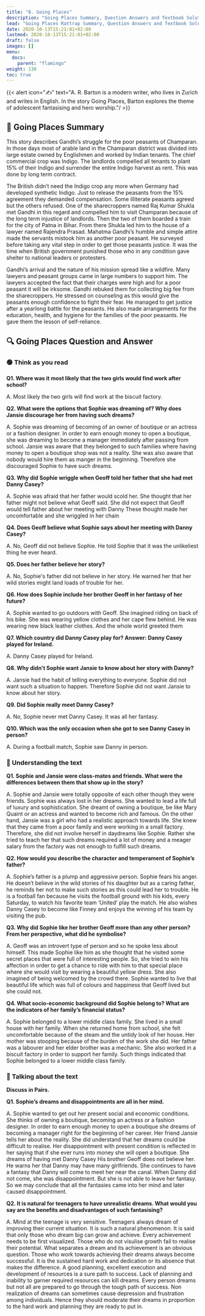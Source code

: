 ```yaml
---
title: "8. Going Places"
description: "Going Places Summary, Question Answers and Textbook Solutions"
lead: "Going Places Rattrap Summary, Question Answers and Textbook Solutions"
date: 2020-10-13T15:21:01+02:00
lastmod: 2020-10-13T15:21:01+02:00
draft: false
images: []
menu:
  docs:
    parent: "flamingo"
weight: 130
toc: true
---
```


{{< alert icon="✍️" text="A. R. Barton is a modern writer, who lives in Zurich and writes in English. In the story Going Places, Barton explores the theme of adolescent fantasising and hero worship."/ >}}


## 📑 Going Places Summary

This story describes Gandhi’s struggle for the poor peasants of Champaran. In those days most of arable land in the Champaran district was divided into large estate owned by Englishmen and worked by Indian tenants. The chief commercial crop was Indigo. The landlords compelled all tenants to plant 15% of their Indigo and surrender the entire Indigo harvest as rent. This was done by long term contract.

The British didn’t need the Indigo crop any more when Germany had developed synthetic Indigo. Just to release the peasants from the 15% agreement they demanded compensation. Some illiterate peasants agreed but the others refused. One of the sharecroppers named Raj Kumar Shukla met Gandhi in this regard and compelled him to visit Champaran because of the long term injustice of landlords. Then the two of them boarded a train for the city of Patna in Bihar. From there Shukla led him to the house of a lawyer named Rajendra Prasad. Mahatma Gandhi’s humble and simple attire made the servants mistook him as another poor peasant. He surveyed before taking any vital step in order to get those peasants justice. It was the time when British government punished those who in any condition gave shelter to national leaders or protesters.

Gandhi’s arrival and the nature of his mission spread like a wildfire. Many lawyers and peasant groups came in large numbers to support him. The lawyers accepted the fact that their charges were high and for a poor peasant it will be irksome. Gandhi rebuked them for collecting big fee from the sharecroppers. He stressed on counseling as this would give the peasants enough confidence to fight their fear. He managed to get justice after a yearlong battle for the peasants. He also made arrangements for the education, health, and hygiene for the families of the poor peasants. He gave them the lesson of self-reliance.


## 🔍 Going Places Question and Answer

### 🟢 Think as you read

**Q1. Where was it most likely that the two girls would find work after school?** 

A. Most likely the two girls will find work at the biscuit factory.

**Q2. What were the options that Sophie was dreaming of? Why does Jansie discourage her from having such dreams?**

A. Sophie was dreaming of becoming of an owner of boutique or an actress or a fashion designer. In order to earn enough money to open a boutique, she was dreaming to become a manager immediately after passing from school. Jansie was aware that they belonged to such families where having money to open a boutique shop was not a reality. She was also aware that nobody would hire them as manger in the beginning. Therefore she discouraged Sophie to have such dreams.

**Q3. Why did Sophie wriggle when Geoff told her father that she had met Danny Casey?** 

A. Sophie was afraid that her father would scold her. She thought that her father might not believe what Geoff said. She did not expect that Geoff would tell father about her meeting with Danny These thought made her uncomfortable and she wriggled in her chain 

**Q4. Does Geoff believe what Sophie says about her meeting with Danny Casey?** 

A. No, Geoff did not believe Sophie. He told Sophie that it was the unlikeliest thing he ever heard. 

**Q5. Does her father believe her story?**

A. No, Sophie's father did not believe in her story. He warned her that her wild stories might land loads of trouble for her. 

**Q6. How does Sophie include her brother Geoff in her fantasy of her future?**

A. Sophie wanted to go outdoors with Geoff. She imagined riding on back of his bike. She was wearing yellow clothes and her cape flew behind. He was wearing new black leather clothes. And the whole world greeted them 

**Q7. Which country did Danny Casey play for? Answer: Danny Casey played for Ireland.**

A. Danny Casey played for Ireland. 

**Q8. Why didn't Sophie want Jansie to know about her story with Danny?** 

A. Jansie had the habit of telling everything to everyone. Sophie did not want such a situation to happen. Therefore Sophie did not want Jansie to know about her story. 

**Q9. Did Sophie really meet Danny Casey?**

A. No, Sophie never met Danny Casey. It was all her fantasy. 

**Q10. Which was the only occasion when she got to see Danny Casey in person?**

A. During a football match, Sophie saw Danny in person.


### 🔴 Understanding the text

**Q1. Sophie and Jansie were class-mates and friends. What were the differences between them that show up in the story?**

A. Sophie and Jansie were totally opposite of each other though they were friends. Sophie was always lost in her dreams. She wanted to lead a life full of luxury and sophistication. She dreamt of owning a boutique, be like Mary Quaint or an actress and wanted to become rich and famous. On the other hand, Jansie was a girl who had a realistic approach towards life. She knew that they came from a poor family and were working in a small factory. Therefore, she did not involve herself in daydreams like Sophie. Rather she tried to teach her that such dreams required a lot of money and a meager salary from the factory was not enough to fulfill such dreams.

**Q2. How would you describe the character and temperament of Sophie’s father?**

A. Sophie’s father is a plump and aggressive person. Sophie fears his anger. He doesn’t believe in the wild stories of his daughter but as a caring father, he reminds her not to make such stories as this could lead her to trouble. He is a football fan because he visits the football ground with his kids, every Saturday, to watch his favorite team ‘United’ play the match. He also wishes Danny Casey to become like Finney and enjoys the winning of his team by visiting the pub.

**Q3. Why did Sophie like her brother Geoff more than any other person? From her perspective, what did he symbolise?**

A. Geoff was an introvert type of person and so he spoke less about himself. This made Sophie like him as she thought that he visited some secret places that were full of interesting people. So, she tried to win his affection in order to get a chance to ride with him to that special place where she would visit by wearing a beautiful yellow dress. She also imagined of being welcomed by the crowd there. Sophie wanted to live that beautiful life which was full of colours and happiness that Geoff lived but she could not.

**Q4. What socio-economic background did Sophie belong to? What are the indicators of her family’s financial status?**

A. Sophie belonged to a lower middle class family. She lived in a small house with her family. When she returned home from school, she felt uncomfortable because of the steam and the untidy look of her house. Her mother was stooping because of the burden of the work she did. Her father was a labourer and her elder brother was a mechanic. She also worked in a biscuit factory in order to support her family. Such things indicated that Sophie belonged to a lower middle class family.


### 🔵 Talking about the text

**Discuss in Pairs.**

**Q1. Sophie’s dreams and disappointments are all in her mind.**

A. Sophie wanted to get out her present social and economic conditions. She thinks of owning a boutique, becoming an actress or a fashion designer. In order to earn enough money to open a boutique she dreams of becoming a manager right for the beginning of her career. Her friend Jansie tells her about the reality. She did understand that her dreams could be difficult to realise. Her disappointment with present condition is reflected in her saying that if she ever runs into money she will open a boutique. She dreams of having met Danny Casey His brother Geoff does not believe her. He warns her that Danny may have many girlfriends. She continues to have a fantasy that Danny will come to meet her near the canal. When Danny did not come, she was disappointment. But she is not able to leave her fantasy. So we may conclude that all the fantasies came into her mind and later caused disappointment.

**Q2. It is natural for teenagers to have unrealistic dreams. What would you say are the benefits and disadvantages of such fantasising?**

A. Mind at the teenage is very sensitive. Teenagers always dream of improving their current situation. It is such a natural phenomenon. It is said that only those who dream big can grow and achieve. Every achievement needs to be first visualized. Those who do not visulise growth fail to realise their potential. What separates a dream and its achievement is an obvious question. Those who work towards achieving their dreams always become successful. It is the sustained hard work and dedication or its absence that makes the difference. A good planning, excellent execution and development of resources is a sure path to success. Lack of planning and inability to garner required resources can kill dreams. Every person dreams but not all are prepared to go through the tough path of success. Non realization of dreams can sometimes cause depression and frustration among individuals. Hence they should moderate their dreams in proportion to the hard work and planning they are ready to put in.